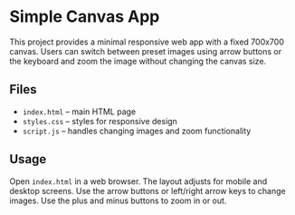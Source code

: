 # Simple Canvas App

This project provides a minimal responsive web app with a fixed 700x700 canvas. Users can switch between preset images using arrow buttons or the keyboard and zoom the image without changing the canvas size.

## Files
- `index.html` – main HTML page
- `styles.css` – styles for responsive design
- `script.js` – handles changing images and zoom functionality

## Usage
Open `index.html` in a web browser. The layout adjusts for mobile and desktop screens. Use the arrow buttons or left/right arrow keys to change images. Use the plus and minus buttons to zoom in or out.
